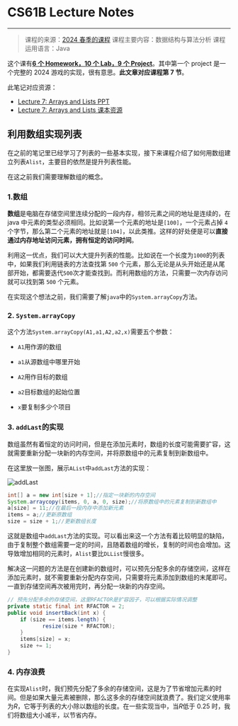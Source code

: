 # CS61B Lecture Notes

---

> 课程的来源：[2024 春季的课程](https://sp24.datastructur.es/)
> 课程主要内容：数据结构与算法分析
> 课程运用语言：Java

这个课有[**6 个 Homework，10 个 Lab，9 个 Project**](https://github.com/Berkeley-CS61B/skeleton-sp24)。其中第一个 project 是一个完整的 2024 游戏的实现，很有意思。**此文章对应课程第 7 节**。

此笔记对应资源：

- [Lecture 7: Arrays and Lists PPT](https://docs.google.com/presentation/d/1RJuwap1NZDYFUS7eiPy_SZu7oWHJladwuhKQpQcTjt8/edit#slide=id.g625dc7e36_00)
- [Lecture 7: Arrays and Lists 课本资源](https://cs61b-2.gitbook.io/cs61b-textbook/8.-arraylist)

## 利用数组实现列表

在之前的笔记里已经学习了列表的一些基本实现，接下来课程介绍了如何用数组建立列表`Alist`，主要目的依然是提升列表性能。

在这之前我们需要理解数组的概念。

### 1.数组

**数组**是电脑在存储空间里连续分配的一段内存，相邻元素之间的地址是连续的，在 java 中元素的类型必须相同。比如说第一个元素的地址是`[100]`，一个元素占掉 `4` 个字节，那么第二个元素的地址就是`[104]`，以此类推。这样的好处便是可以**直接通过内存地址访问元素，拥有恒定的访问时间**。

利用这一优点，我们可以大大提升列表的性能。比如说在一个长度为`1000`的列表中，如果我们利用链表的方法查找第 `500` 个元素，那么无论是从头开始还是从尾部开始，都需要迭代`500`次才能查找到。而利用数组的方法，只需要一次内存访问就可以找到第 `500` 个元素。

在实现这个想法之前，我们需要了解`java`中的`System.arrayCopy`方法。

### 2. `System.arrayCopy`

这个方法`System.arrayCopy(A1,a1,A2,a2,x)`需要五个参数：

- `A1`用作源的数组

- `a1`从源数组中哪里开始

- `A2`用作目标的数组

- `a2`目标数组的起始位置

- `x`要复制多少个项目

### 3. `addLast`的实现

数组虽然有着恒定的访问时间，但是在添加元素时，数组的长度可能需要扩容，这就需要重新分配一块新的内存空间，并将原数组中的元素复制到新数组中。

在这里放一张图，展示`AList`中`addLast`方法的实现：

![addLast](https://cs61b-2.gitbook.io/~gitbook/image?url=https%3A%2F%2Fjoshhug.gitbooks.io%2Fhug61b%2Fcontent%2Fchap2%2Ffig25%2Ffull_naive_alist.png&width=768&dpr=2&quality=100&sign=4c052c76&sv=1)

```java
int[] a = new int[size + 1];//指定一块新的内存空间
System.arraycopy(items, 0, a, 0, size);//将原数组中的元素复制到新数组中
a[size] = 11;//在最后一段内存中添加新元素
items = a;//更新原数组
size = size + 1;//更新数组长度
```

这就是数组中`addLast`方法的实现。可以看出来这一个方法有着比较明显的缺陷，由于复制整个数组需要一定的时间，且随着数组的增长，复制的时间也会增加。这导致增加相同的元素时，`Alist`要比`DLList`慢很多。

解决这一问题的方法是在创建新的数组时，可以预先分配多余的存储空间，这样在添加元素时，就不需要重新分配内存空间，只需要将元素添加到数组的末尾即可。一直到存储空间再次被用完时，再分配一块新的内存空间。

```java
// 预先分配多余的存储空间，这里RFACTOR是扩容因子，可以根据实际情况调整
private static final int RFACTOR = 2;
public void insertBack(int x) {
    if (size == items.length) {
           resize(size * RFACTOR);
    }
    items[size] = x;
    size += 1;
}
```

### 4. 内存浪费

在实现`Alist`时，我们预先分配了多余的存储空间，这是为了节省增加元素的时间。但是如果大量元素被删除，那么这多余的存储空间就浪费了。我们定义使用率为$R$，它等于列表的大小除以数组的长度。在一些实现当中，当$R$低于 0.25 时，我们将数组大小减半，以节省内存。
